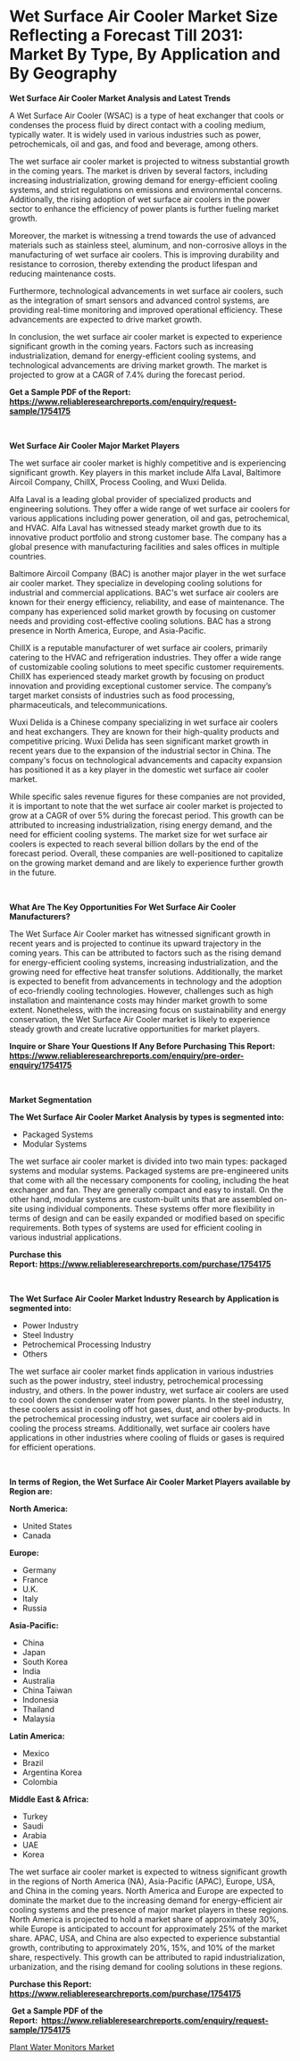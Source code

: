 <p><h1>Wet Surface Air Cooler Market Size Reflecting a Forecast Till 2031: Market By Type, By Application and By Geography</h1></p><p><strong>Wet Surface Air Cooler Market Analysis and Latest Trends</strong></p>
<p><p>A Wet Surface Air Cooler (WSAC) is a type of heat exchanger that cools or condenses the process fluid by direct contact with a cooling medium, typically water. It is widely used in various industries such as power, petrochemicals, oil and gas, and food and beverage, among others.</p><p>The wet surface air cooler market is projected to witness substantial growth in the coming years. The market is driven by several factors, including increasing industrialization, growing demand for energy-efficient cooling systems, and strict regulations on emissions and environmental concerns. Additionally, the rising adoption of wet surface air coolers in the power sector to enhance the efficiency of power plants is further fueling market growth.</p><p>Moreover, the market is witnessing a trend towards the use of advanced materials such as stainless steel, aluminum, and non-corrosive alloys in the manufacturing of wet surface air coolers. This is improving durability and resistance to corrosion, thereby extending the product lifespan and reducing maintenance costs.</p><p>Furthermore, technological advancements in wet surface air coolers, such as the integration of smart sensors and advanced control systems, are providing real-time monitoring and improved operational efficiency. These advancements are expected to drive market growth.</p><p>In conclusion, the wet surface air cooler market is expected to experience significant growth in the coming years. Factors such as increasing industrialization, demand for energy-efficient cooling systems, and technological advancements are driving market growth. The market is projected to grow at a CAGR of 7.4% during the forecast period.</p></p>
<p><strong>Get a Sample PDF of the Report:&nbsp; <a href="https://www.reliableresearchreports.com/enquiry/request-sample/1754175">https://www.reliableresearchreports.com/enquiry/request-sample/1754175</a></strong></p>
<p>&nbsp;</p>
<p><strong>Wet Surface Air Cooler Major Market Players</strong></p>
<p><p>The wet surface air cooler market is highly competitive and is experiencing significant growth. Key players in this market include Alfa Laval, Baltimore Aircoil Company, ChillX, Process Cooling, and Wuxi Delida.</p><p>Alfa Laval is a leading global provider of specialized products and engineering solutions. They offer a wide range of wet surface air coolers for various applications including power generation, oil and gas, petrochemical, and HVAC. Alfa Laval has witnessed steady market growth due to its innovative product portfolio and strong customer base. The company has a global presence with manufacturing facilities and sales offices in multiple countries.</p><p>Baltimore Aircoil Company (BAC) is another major player in the wet surface air cooler market. They specialize in developing cooling solutions for industrial and commercial applications. BAC's wet surface air coolers are known for their energy efficiency, reliability, and ease of maintenance. The company has experienced solid market growth by focusing on customer needs and providing cost-effective cooling solutions. BAC has a strong presence in North America, Europe, and Asia-Pacific.</p><p>ChillX is a reputable manufacturer of wet surface air coolers, primarily catering to the HVAC and refrigeration industries. They offer a wide range of customizable cooling solutions to meet specific customer requirements. ChillX has experienced steady market growth by focusing on product innovation and providing exceptional customer service. The company’s target market consists of industries such as food processing, pharmaceuticals, and telecommunications.</p><p>Wuxi Delida is a Chinese company specializing in wet surface air coolers and heat exchangers. They are known for their high-quality products and competitive pricing. Wuxi Delida has seen significant market growth in recent years due to the expansion of the industrial sector in China. The company's focus on technological advancements and capacity expansion has positioned it as a key player in the domestic wet surface air cooler market.</p><p>While specific sales revenue figures for these companies are not provided, it is important to note that the wet surface air cooler market is projected to grow at a CAGR of over 5% during the forecast period. This growth can be attributed to increasing industrialization, rising energy demand, and the need for efficient cooling systems. The market size for wet surface air coolers is expected to reach several billion dollars by the end of the forecast period. Overall, these companies are well-positioned to capitalize on the growing market demand and are likely to experience further growth in the future.</p></p>
<p>&nbsp;</p>
<p><strong>What Are The Key Opportunities For Wet Surface Air Cooler Manufacturers?</strong></p>
<p><p>The Wet Surface Air Cooler market has witnessed significant growth in recent years and is projected to continue its upward trajectory in the coming years. This can be attributed to factors such as the rising demand for energy-efficient cooling systems, increasing industrialization, and the growing need for effective heat transfer solutions. Additionally, the market is expected to benefit from advancements in technology and the adoption of eco-friendly cooling technologies. However, challenges such as high installation and maintenance costs may hinder market growth to some extent. Nonetheless, with the increasing focus on sustainability and energy conservation, the Wet Surface Air Cooler market is likely to experience steady growth and create lucrative opportunities for market players.</p></p>
<p><strong>Inquire or Share Your Questions If Any Before Purchasing This Report: <a href="https://www.reliableresearchreports.com/enquiry/pre-order-enquiry/1754175">https://www.reliableresearchreports.com/enquiry/pre-order-enquiry/1754175</a></strong></p>
<p>&nbsp;</p>
<p><strong>Market Segmentation</strong></p>
<p><strong>The Wet Surface Air Cooler Market Analysis by types is segmented into:</strong></p>
<p><ul><li>Packaged Systems</li><li>Modular Systems</li></ul></p>
<p><p>The wet surface air cooler market is divided into two main types: packaged systems and modular systems. Packaged systems are pre-engineered units that come with all the necessary components for cooling, including the heat exchanger and fan. They are generally compact and easy to install. On the other hand, modular systems are custom-built units that are assembled on-site using individual components. These systems offer more flexibility in terms of design and can be easily expanded or modified based on specific requirements. Both types of systems are used for efficient cooling in various industrial applications.</p></p>
<p><strong>Purchase this Report:&nbsp;<a href="https://www.reliableresearchreports.com/purchase/1754175">https://www.reliableresearchreports.com/purchase/1754175</a></strong></p>
<p>&nbsp;</p>
<p><strong>The Wet Surface Air Cooler Market Industry Research by Application is segmented into:</strong></p>
<p><ul><li>Power Industry</li><li>Steel Industry</li><li>Petrochemical Processing Industry</li><li>Others</li></ul></p>
<p><p>The wet surface air cooler market finds application in various industries such as the power industry, steel industry, petrochemical processing industry, and others. In the power industry, wet surface air coolers are used to cool down the condenser water from power plants. In the steel industry, these coolers assist in cooling off hot gases, dust, and other by-products. In the petrochemical processing industry, wet surface air coolers aid in cooling the process streams. Additionally, wet surface air coolers have applications in other industries where cooling of fluids or gases is required for efficient operations.</p></p>
<p>&nbsp;</p>
<p><strong>In terms of Region, the Wet Surface Air Cooler Market Players available by Region are:</strong></p>
<p>
    <p> <strong> North America: </strong>
        <ul>
            <li>United States</li>
            <li>Canada</li>
        </ul>
        </p> 
    <p> <strong> Europe: </strong>
        <ul>
            <li>Germany</li>
            <li>France</li>
            <li>U.K.</li>
            <li>Italy</li>
            <li>Russia</li>
        </ul>
        </p> 
    <p> <strong> Asia-Pacific: </strong>
        <ul>
            <li>China</li>
            <li>Japan</li>
            <li>South Korea</li>
            <li>India</li>
            <li>Australia</li>
            <li>China Taiwan</li>
            <li>Indonesia</li>
            <li>Thailand</li>
            <li>Malaysia</li>
        </ul>
        </p> 
    <p> <strong> Latin America: </strong>
        <ul>
            <li>Mexico</li>
            <li>Brazil</li>
            <li>Argentina Korea</li>
            <li>Colombia</li>
        </ul>
        </p> 
    <p> <strong> Middle East & Africa: </strong>
        <ul>
            <li>Turkey</li>
            <li>Saudi</li>
            <li>Arabia</li>
            <li>UAE</li>
            <li>Korea</li>
        </ul>
    </p>
    </p>
<p><p>The wet surface air cooler market is expected to witness significant growth in the regions of North America (NA), Asia-Pacific (APAC), Europe, USA, and China in the coming years. North America and Europe are expected to dominate the market due to the increasing demand for energy-efficient air cooling systems and the presence of major market players in these regions. North America is projected to hold a market share of approximately 30%, while Europe is anticipated to account for approximately 25% of the market share. APAC, USA, and China are also expected to experience substantial growth, contributing to approximately 20%, 15%, and 10% of the market share, respectively. This growth can be attributed to rapid industrialization, urbanization, and the rising demand for cooling solutions in these regions.</p></p>
<p><strong>Purchase this Report: <a href="https://www.reliableresearchreports.com/purchase/1754175">https://www.reliableresearchreports.com/purchase/1754175</a></strong></p>
<p>&nbsp;<strong>Get a Sample PDF of the Report:&nbsp;&nbsp;<a href="https://www.reliableresearchreports.com/enquiry/request-sample/1754175">https://www.reliableresearchreports.com/enquiry/request-sample/1754175</a></strong></p>
<p><strong></strong></p>
<p><p><a href="https://issuu.com/reportprime-2/docs/plant-water-monitors-market-size-2030.pptx">Plant Water Monitors Market</a></p></p>